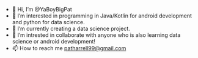 - 👋 Hi, I’m @YaBoyBigPat
- 👀 I’m interested in programming in Java/Kotlin for android development and python for data science.
- 🌱 I’m currently creating a data science project.
- 💞️ I’m intrested in collaborate with anyone who is also learning data science or android development!
- 📫 How to reach me patharrell99@gmail.com

<!---
YaBoyBigPat/YaBoyBigPat is a ✨ special ✨ repository because its `README.md` (this file) appears on your GitHub profile.
You can click the Preview link to take a look at your changes.
--->
